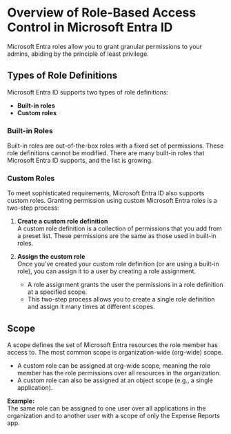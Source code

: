 # Overview of Role-Based Access Control in Microsoft Entra ID

Microsoft Entra roles allow you to grant granular permissions to your admins, abiding by the principle of least privilege.

## Types of Role Definitions

Microsoft Entra ID supports two types of role definitions:

- **Built-in roles**
- **Custom roles**

### Built-in Roles

Built-in roles are out-of-the-box roles with a fixed set of permissions. These role definitions cannot be modified. There are many built-in roles that Microsoft Entra ID supports, and the list is growing.

### Custom Roles

To meet sophisticated requirements, Microsoft Entra ID also supports custom roles. Granting permission using custom Microsoft Entra roles is a two-step process:

1. **Create a custom role definition**  
   A custom role definition is a collection of permissions that you add from a preset list. These permissions are the same as those used in built-in roles.

2. **Assign the custom role**  
   Once you’ve created your custom role definition (or are using a built-in role), you can assign it to a user by creating a role assignment.  
   - A role assignment grants the user the permissions in a role definition at a specified scope.
   - This two-step process allows you to create a single role definition and assign it many times at different scopes.

## Scope

A scope defines the set of Microsoft Entra resources the role member has access to. The most common scope is organization-wide (org-wide) scope.

- A custom role can be assigned at org-wide scope, meaning the role member has the role permissions over all resources in the organization.
- A custom role can also be assigned at an object scope (e.g., a single application).

**Example:**  
The same role can be assigned to one user over all applications in the organization and to another user with a scope of only the Expense Reports app.
